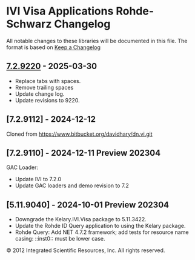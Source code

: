 # IVI Visa Applications Rohde-Schwarz Changelog
All notable changes to these libraries will be documented in this file.
The format is based on [Keep a Changelog](https://keepachangelog.com/en/1.0.0/)

## [7.2.9220] - 2025-03-30
- Replace tabs with spaces.
- Remove trailing spaces 
- Update change log.
- Update revisions to 9220.

## [7.2.9112] - 2024-12-12
Cloned from https://www.bitbucket.org/davidhary/dn.vi.git

## [7.2.9110] - 2024-12-11 Preview 202304
GAC Loader:
* Update IVI to 7.2.0
* Update GAC loaders and demo revision to 7.2

## [5.11.9040] - 2024-10-01 Preview 202304
* Downgrade the Kelary.IVI.Visa package to 5.11.3422.
* Update the Rohde ID Query application to using the Kelary package.
* Rohde Query: Add NET 4.7.2 framework; add tests for resource name casing: ::inst0:: must be lower case.

&copy; 2012 Integrated Scientific Resources, Inc. All rights reserved.

[7.2.9220]: https://www.github.com/atecoder/dn.vi.ivi
[vs.VI]: https://www.github.com/atecoder/dn.vi.ivi
[vs.Visa]: https://bitbucket.org/davidhary/vs.io.visa

